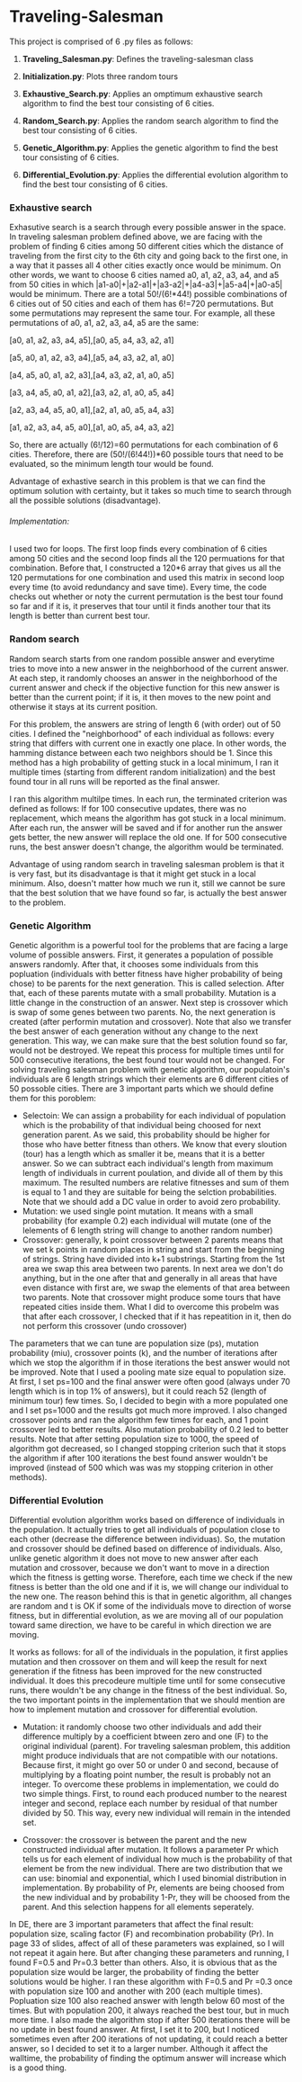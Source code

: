 # Traveling-Salesman

This project is comprised of 6 .py files as follows:

1. **Traveling_Salesman.py**:
Defines the traveling-salesman class

2. **Initialization.py**:
Plots three random tours

3. **Exhaustive_Search.py**:
Applies an omptimum exhaustive search algorithm to find the best tour consisting of 6 cities.

4. **Random_Search.py**:
Applies the random search algorithm to find the best tour consisting of 6 cities.

5. **Genetic_Algorithm.py**:
Applies the genetic algorithm to find the best tour consisting of 6 cities.

6. **Differential_Evolution.py**:
Applies the differential evolution algorithm to find the best tour consisting of 6 cities.




### Exhaustive search
Exhasutive search is a search through every possible answer in the space. In traveling salesman problem defined above, we are facing with the problem of finding 6 cities among 50 different cities which the distance of traveling from the first city to the 6th city and going back to the first one, in a way that it passes all 4 other cities exactly once would be minimum. On other words, we want to choose 6 cities named a0, a1, a2, a3, a4, and a5 from 50 cities in which |a1-a0|+|a2-a1|+|a3-a2|+|a4-a3|+|a5-a4|+|a0-a5| would be minimum. There are a total 50!/(6!*44!) possible combinations of 6 cities out of 50 cities and each of them has 6!=720 permutations. But some permutations may represent the same tour. For example, all these permutations of a0, a1, a2, a3, a4, a5 are the same:

[a0, a1, a2, a3, a4, a5],[a0, a5, a4, a3, a2, a1]

[a5, a0, a1, a2, a3, a4],[a5, a4, a3, a2, a1, a0]

[a4, a5, a0, a1, a2, a3],[a4, a3, a2, a1, a0, a5]

[a3, a4, a5, a0, a1, a2],[a3, a2, a1, a0, a5, a4]

[a2, a3, a4, a5, a0, a1],[a2, a1, a0, a5, a4, a3]

[a1, a2, a3, a4, a5, a0],[a1, a0, a5, a4, a3, a2]

So, there are actually (6!/12)=60 permutations for each combination of 6 cities. Therefore, there are (50!/(6!44!))*60 possible tours that need to be evaluated, so the minimum length tour would be found.

Advantage of exhastive search in this problem is that we can find the optimum solution with certainty, but it takes so much time to search through all the possible solutions (disadvantage).

###### Implementation:
I used two for loops. The first loop finds every combination of 6 cities among 50 cities and the second loop finds all the 120 permuations for that combination. Before that, I constructed a 120*6 array that gives us all the 120 permutations for one combination and used this matrix in second loop every time (to avoid redundancy and save time). Every time, the code checks out whether or noty the current permutation is the best tour found so far and if it is, it preserves that tour until it finds another tour that its length is better than current best tour.








### Random search

Random search starts from one random possible answer and everytime tries to move into a new answer in the neighborhood of the current answer. At each step, it randomly chooses an answer in the neighborhood of the current answer and check if the objective function for this new answer is better than the current point; if it is, it then moves to the new point and otherwise it stays at its current position.

For this problem, the answers are string of length 6 (with order) out of 50 cities. I defined the "neighborhood" of each individual as follows: every string that differs with current one in exactly one place. In other words, the hamming distance between each two neighbors should be 1. Since this method has a high probability of getting stuck in a local minimum, I ran it multiple times (starting from different random initialization) and the best found tour in all runs will be reported as the final answer.

I ran this algorithm multilpe times. In each run, the terminated criterion was defined as follows: If for 100 consecutive updates, there was no replacement, which means the algorithm has got stuck in a local minimum. After each run, the answer will be saved and if for another run the answer gets better, the new answer will replace the old one. If for 500 consecutive runs, the best answer doesn't change, the algorithm would be terminated.

Advantage of using random search in traveling salesman problem is that it is very fast, but its disadvantage is that it might get stuck in a local minimum. Also, doesn't matter how much we run it, still we cannot be sure that the best solution that we have found so far, is actually the best answer to the problem.


### Genetic Algorithm


Genetic algorithm is a powerful tool for the problems that are facing a large volume of possible answers. First, it generates a population of possible answers randomly. After that, it chooses some individuals from this popluation (individuals with better fitness have higher probability of being chose) to be parents for the next generation. This is called selection. After that, each of these parents mutate with a small probability. Mutation is a little change in the construction of an answer. Next step is crossover which is swap of some genes between two parents. No, the next generation is created (after performin mutation and crossover). Note that also we transfer the best answer of each generation without any change to the next generation. This way, we can make sure that the best solution found so far, would not be destroyed. We repeat this process for multiple times until for 500 consecutive iterations, the best found tour would not be changed. For solving traveling salesman problem with genetic algorithm, our populatoin's individuals are 6 length strings which their elements are 6 different cities of 50 possoble cities. There are 3 important parts which we should define them for this poroblem:

* Selectoin: We can assign a probability for each individual of population which is the probability of that individual being choosed for next generation parent. As we said, this probability should be higher for those who have better fitness than others. We know that every sloution (tour) has a length which as smaller it be, means that it is a better answer. So we can subtract each individual's length from maximum length of individuals in current poulation, and divide all of them by this maximum. The resulted numbers are relative fitnesses and sum of them is equal to 1 and they are suitable for being the selction probabilities. Note that we should add a DC value in order to avoid zero probability.
* Mutation: we used single point mutation. It means with a small probability (for example 0.2) each individual will mutate (one of the lelements of 6 length string will change to another random number)
* Crossover: generally, k point crossover between 2 parents means that we set k points in random places in string and start from the beginning of strings. String have divided into k+1 substrings. Starting from the 1st area we swap this area between two parents. In next area we don't do anything, but in the one after that and generally in all areas that have even distance with first are, we swap the elements of that area between two parents. Note that crossover might produce some tours that have repeated cities inside them. What I did to overcome this probelm was that after each crossover, I checked that if it has repeatition in it, then do not perform this crossover (undo crossover)

The parameters that we can tune are population size (ps), mutation probability (miu), crossover points (k), and the number of iterations after which we stop the algorithm if in those iterations the best answer would not be improved. Note that I used a pooling mate size equal to population size. At first, I set ps=100 and the final answer were often good (always under 70 length which is in top 1% of answers), but it could reach 52 (length of minimum tour) few times. So, I decided to begin with a more populated one and I set ps=1000 and the results got much more improved. I also changed crossover points and ran the algorithm few times for each, and 1 point crossover led to better results. Also mutation probability of 0.2 led to better results. Note that after setting population size to 1000, the speed of algorithm got decreased, so I changed stopping criterion such that it stops the algorithm if after 100 iterations the best found answer wouldn't be improved (instead of 500 which was was my stopping criterion in other methods).



### Differential Evolution


Differential evolution algorithm works based on difference of individuals in the population. It actually tries to get all individuals of population close to each other (decrease the difference between individuas). So, the mutation and crossover should be defined based on difference of individuals. Also, unlike genetic algorithm it does not move to new answer after each mutation and crossover, because we don't want to move in a direction which the fitness is getting worse. Therefore, each time we check if the new fitness is better than the old one and if it is, we will change our individual to the new one. The reason behind this is that in genetic algorithm, all changes are random and t is OK if some of the individuals move to direction of worse fitness, but in differential evolution, as we are moving all of our population toward same direction, we have to be careful in which direction we are moving.

It works as follows: for all of the individuals in the population, it first applies mutation and then crossover on them and will keep the result for next generation if the fitness has been improved for the new constructed individual. It does this precodeure multiple time until for some consecutive runs, there wouldn't be any change in the fitness of the best individual. So, the two important points in the implementation that we should mention are how to implement mutation and crossover for differential evolution.

* Mutation: it randomly choose two other individuals and add their difference multiply by a coefficient btween zero and one (F) to the original individual (parent). For traveling salesman problem, this addition might produce individuals that are not compatible with our notations. Because first, it might go over 50 or under 0 and second, because of multiplying by a floating point number, the result is probably not an integer. To overcome these problems in implementation, we could do two simple things. First, to round each produced number to the nearest integer and second, replace each number by residual of that number divided by 50. This way, every new individual will remain in the intended set.

* Crossover: the crossover is between the parent and the new constructed individual after mutation. It follows a parameter Pr which tells us for each element of individual how much is the probability of that element be from the new individual. There are two distribution that we can use: binomial and exponential, which I used binomial distribution in implementation. By probability of Pr, elements are being choosed from the new individual and by probability 1-Pr, they will be choosed from the parent. And this selection happens for all elements seperately.



In DE, there are 3 important parameters that affect the final result: population size, scaling factor (F) and recombination probability (Pr). In page 33 of slides, affect of all of these parameters was explained, so I will not repeat it again here. But after changing these parameters and running, I found F=0.5 and Pr=0.3 better than others. Also, it is obvious that as the population size would be larger, the probability of finding the better solutions would be higher. I ran these algorithm with F=0.5 and Pr =0.3 once with population size 100 and another with 200 (each multiple times). Popluation size 100 also reached answer with length below 60 most of the times. But with population 200, it always reached the best tour, but in much more time. I also made the algorithm stop if after 500 iterations there will be no update in best found answer. At first, I set it to 200, but I noticed sometimes even after 200 iterations of not updating, it could reach a better answer, so I decided to set it to a larger number. Although it affect the walltime, the probability of finding the optimum answer will increase which is a good thing.









